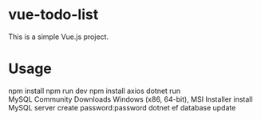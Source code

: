 # vue-todo-list
This is a simple Vue.js project.
# Usage
npm install
npm run dev
npm install axios
dotnet run   
 MySQL Community Downloads
Windows (x86, 64-bit), MSI Installer
install MySQL server
create password:password
dotnet ef database update
